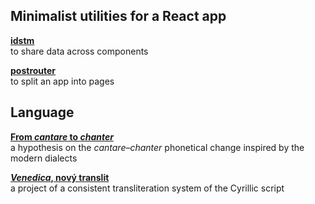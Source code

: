## Minimalist utilities for a React app

**[idstm](https://github.com/axtk/idstm)**<br>
to share data across components

**[postrouter](https://github.com/axtk/postrouter)**<br>
to split an app into pages

## Language

**[From *cantare* to *chanter*](https://github.com/axtk/w/blob/main/palatalization.md)**<br>
a hypothesis on the *cantare*&ndash;*chanter* phonetical change inspired by the modern dialects

**[*Venedica*, nový translit](https://github.com/axtk/w/blob/main/translit.md)**<br>
a project of a consistent transliteration system of the Cyrillic script
